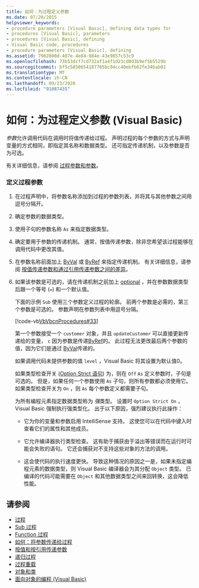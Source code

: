 ```yaml
---
title: 如何：为过程定义参数
ms.date: 07/20/2015
helpviewer_keywords:
- procedure parameters [Visual Basic], defining data types for
- procedures [Visual Basic], parameters
- procedures [Visual Basic], defining
- Visual Basic code, procedures
- procedure parameters [Visual Basic], defining
ms.assetid: 7962808d-407e-4e84-984e-43e9857c53c9
ms.openlocfilehash: 73b53dcf7cd732af1a4f1d23cd0d3b9ef5b5529b
ms.sourcegitcommit: bf5c5850654187705bc94cc40ebfb62fe346ab02
ms.translationtype: MT
ms.contentlocale: zh-CN
ms.lasthandoff: 09/23/2020
ms.locfileid: "91087435"
---
```

# <a name="how-to-define-a-parameter-for-a-procedure-visual-basic"></a>如何：为过程定义参数 (Visual Basic)

*参数*允许调用代码在调用时将值传递给过程。 声明过程的每个参数的方式与声明变量的方式相同，即指定其名称和数据类型。 还可指定传递机制，以及参数是否为可选。  
  
 有关详细信息，请参阅 [过程参数和参数](./procedure-parameters-and-arguments.md)。  
  
### <a name="to-define-a-procedure-parameter"></a>定义过程参数  
  
1. 在过程声明中，将参数名称添加到过程的参数列表，并将其与其他参数之间用逗号分隔开。  
  
2. 确定参数的数据类型。  
  
3. 使用子句的参数名称 `As` 来指定数据类型。  
  
4. 确定要用于参数的传递机制。 通常，按值传递参数，除非您希望该过程能够在调用代码中更改其值。  
  
5. 在参数名称前面加上 [ByVal](../../../language-reference/modifiers/byval.md) 或 [ByRef](../../../language-reference/modifiers/byref.md) 来指定传递机制。 有关详细信息，请参阅 [按值传递参数和通过引用传递参数之间的差异](./differences-between-passing-an-argument-by-value-and-by-reference.md)。  
  
6. 如果该参数是可选的，请在传递机制之前加上 [optional](../../../language-reference/modifiers/optional.md) ，并在参数数据类型后跟一个等号 (`=`) 和一个默认值。  
  
     下面的示例 `Sub` 使用三个参数定义过程的轮廓。 前两个参数是必需的，第三个参数是可选的。 参数声明在参数列表中用逗号分隔。  
  
     [!code-vb[VbVbcnProcedures#33](~/samples/snippets/visualbasic/VS_Snippets_VBCSharp/VbVbcnProcedures/VB/Class1.vb#33)]  
  
     第一个参数接受一个 `customer` 对象，并且 `updateCustomer` 可以直接更新传递给的变量， `c` 因为参数是传递[ByRef](../../../language-reference/modifiers/byref.md)的。 此过程无法更改最后两个参数的值，因为它们是通过 [ByVal](../../../language-reference/modifiers/byval.md)传递的。  
  
     如果调用代码未提供参数的值 `level` ，Visual Basic 将其设置为默认值0。  
  
     如果类型检查开关 ([Option Strict 语句](../../../language-reference/statements/option-strict-statement.md)) 为，则在 `Off` `As` 定义参数时，子句是可选的。 但是，如果任何一个参数使用 `As` 子句，则所有参数都必须使用它。 如果类型检查开关为 `On` ，则 `As` 每个参数定义都需要子句。  
  
     为所有编程元素指定数据类型称为 *强*类型。 设置时 `Option Strict On` ，Visual Basic 强制执行强类型化。 出于以下原因，强烈建议执行此操作：  
  
    - 它为你的变量和参数启用 IntelliSense 支持。 这使您可以在代码中键入时查看它们的属性和其他成员。  
  
    - 它允许编译器执行类型检查。 这有助于捕获由于溢出等错误而在运行时可能会失败的语句。 它还会捕获对不支持这些对象的方法的调用。  
  
    - 这会使代码的执行速度更快。 导致这种情况的原因之一是，如果未指定编程元素的数据类型，则 Visual Basic 编译器会为其分配 `Object` 类型。 已编译的代码可能需要在 `Object` 和其他数据类型之间来回转换，这会降低性能。  
  
## <a name="see-also"></a>请参阅

- [过程](./index.md)
- [Sub 过程](./sub-procedures.md)
- [Function 过程](./function-procedures.md)
- [如何：将参数传递给过程](./how-to-pass-arguments-to-a-procedure.md)
- [按值和按引用传递参数](./passing-arguments-by-value-and-by-reference.md)
- [递归过程](./recursive-procedures.md)
- [过程重载](./procedure-overloading.md)
- [对象和类](../objects-and-classes/index.md)
- [面向对象的编程 (Visual Basic)](../../concepts/object-oriented-programming.md)
